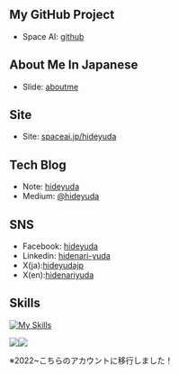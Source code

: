 ## My GitHub Project
- Space AI: [github](https://github.com/spaceaiinc)


## About Me In Japanese
- Slide: [aboutme](https://docs.google.com/presentation/d/1FgKZEIrEXmmQzAU-ZXmPiYFbVX2Bh3nj7MXuzL2AjnQ/edit?usp=sharing)

## Site
- Site: [spaceai.jp/hideyuda](https://spaceai.jp/hideyuda/)

## Tech Blog
- Note: [hideyuda](https://note.com/hideyuda/)
- Medium: [@hideyuda](https://medium.com/@hideyuda)

## SNS
- Facebook: [hideyuda](https://www.facebook.com/hideyuda)
- Linkedin: [hidenari-yuda](https://www.linkedin.com/in/hidenari-yuda-212076266/)
- X(ja):[hideyudajp](https://x.com/hideyudajp)
- X(en):[hidenariyuda](https://x.com/hidenariyuda)

## Skills
[![My Skills](https://skillicons.dev/icons?i=js,ts,react,go,python,nextjs,docker,gcp,github,git,mysql,postgresql,django,supabase)](https://skillicons.dev)


![](http://github-profile-summary-cards.vercel.app/api/cards/most-commit-language?username=hideyuda&theme=solarized_dark)![](http://github-profile-summary-cards.vercel.app/api/cards/repos-per-language?username=hideyuda&theme=solarized_dark)

※2022~こちらのアカウントに移行しました！
